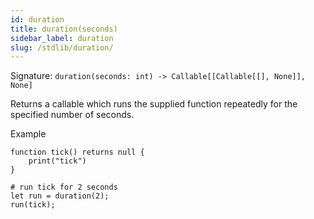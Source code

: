 ```yaml
---
id: duration
title: duration(seconds)
sidebar_label: duration
slug: /stdlib/duration/
---
```


Signature: `duration(seconds: int) -> Callable[[Callable[[], None]], None]`

Returns a callable which runs the supplied function repeatedly for the
specified number of seconds.

Example

```clyp
function tick() returns null {
    print("tick")
}

# run tick for 2 seconds
let run = duration(2);
run(tick);
```

